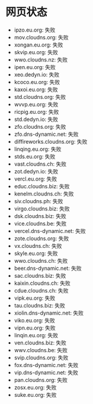 # 网页状态
- ipzo.eu.org: 失败
- mov.cloudns.org: 失败
- xongan.eu.org: 失败
- skvip.eu.org: 失败
- wwo.cloudns.nz: 失败
- ipen.eu.org: 失败
- xeo.dedyn.io: 失败
- kcoco.eu.org: 失败
- kaxoi.eu.org: 失败
- std.cloudns.org: 失败
- wvvp.eu.org: 失败
- ricpig.eu.org: 失败
- std.dedyn.io: 失败
- zfo.cloudns.org: 失败
- zfo.dns-dynamic.net: 失败
- diffireworks.cloudns.org: 失败
- linqing.eu.org: 失败
- stds.eu.org: 失败
- vast.cloudns.ch: 失败
- zot.dedyn.io: 失败
- vercl.eu.org: 失败
- educ.cloudns.biz: 失败
- kenelm.cloudns.ch: 失败
- siv.cloudns.ph: 失败
- virgo.cloudns.biz: 失败
- dsk.cloudns.biz: 失败
- vice.cloudns.be: 失败
- vercel.dns-dynamic.net: 失败
- zote.cloudns.org: 失败
- vx.cloudns.ch: 失败
- skyle.eu.org: 失败
- wwo.cloudns.ch: 失败
- beer.dns-dynamic.net: 失败
- sac.cloudns.biz: 失败
- kaixin.cloudns.ch: 失败
- cdue.cloudns.ch: 失败
- vipk.eu.org: 失败
- tau.cloudns.biz: 失败
- xiolin.dns-dynamic.net: 失败
- viko.eu.org: 失败
- vipn.eu.org: 失败
- linqin.eu.org: 失败
- ven.cloudns.biz: 失败
- wwv.cloudns.be: 失败
- svip.cloudns.org: 失败
- fox.dns-dynamic.net: 失败
- vip.dns-dynamic.net: 失败
- pan.cloudns.org: 失败
- zosx.eu.org: 失败
- suke.eu.org: 失败
